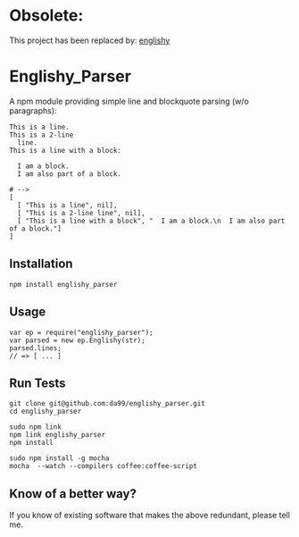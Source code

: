 Obsolete:
================
This project has been replaced by: [englishy](https://github.com/da99/englishy)

Englishy_Parser
================

A npm module providing simple line and blockquote parsing (w/o paragraphs):

    This is a line.
    This is a 2-line
      line.
    This is a line with a block:
      
      I am a block.
      I am also part of a block.

    # -->
    [ 
      [ "This is a line", nil],
      [ "This is a 2-line line", nil],
      [ "This is a line with a block", "  I am a block.\n  I am also part of a block."]
    ]

      


Installation
------------

    npm install englishy_parser

Usage
------

    var ep = require("englishy_parser");
    var parsed = new ep.Englishy(str);
    parsed.lines; 
    // => [ ... ]


Run Tests
---------

    git clone git@github.com:da99/englishy_parser.git
    cd englishy_parser
    
    sudo npm link
    npm link englishy_parser
    npm install

    sudo npm install -g mocha
    mocha  --watch --compilers coffee:coffee-script 

Know of a better way?
-----------------------------

If you know of existing software that makes the above redundant,
please tell me.

